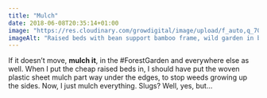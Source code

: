 ```yaml
---
title: "Mulch"
date: 2018-06-08T20:35:14+01:00
image: "https://res.cloudinary.com/growdigital/image/upload/f_auto,q_70,w_736/v1544219205/bean-support-42480846351.jpg"
imageAlt: "Raised beds with bean support bamboo frame, wild garden in background"
---
```


If it doesn’t move, **mulch it**, in the #ForestGarden and everywhere else as well. When I put the cheap raised beds in, I should have put the woven plastic sheet mulch part way under the edges, to stop weeds growing up the sides. Now, I just mulch everything. Slugs? Well, yes, but…
